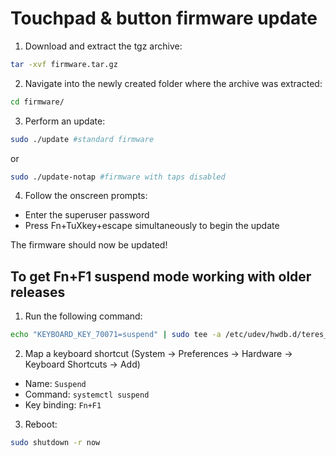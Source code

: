 # Touchpad & button firmware update

1. Download and extract the tgz archive:

```bash
tar -xvf firmware.tar.gz
```

2. Navigate into the newly created folder where the archive was extracted:

```bash
cd firmware/
```

3. Perform an update:

```bash
sudo ./update #standard firmware
```

or

```bash
sudo ./update-notap #firmware with taps disabled
```

4. Follow the onscreen prompts: 

- Enter the superuser password
- Press Fn+TuXkey+escape simultaneously to begin the update

The firmware should now be updated!

## To get Fn+F1 suspend mode working with older releases

1. Run the following command:

```bash
echo "KEYBOARD_KEY_70071=suspend" | sudo tee -a /etc/udev/hwdb.d/teres_kbd.hwdb
```

2. Map a keyboard shortcut (System -> Preferences -> Hardware -> Keyboard Shortcuts -> Add)

- Name: `Suspend`
- Command: `systemctl suspend`
- Key binding: `Fn+F1`

3. Reboot:

```bash
sudo shutdown -r now
```
